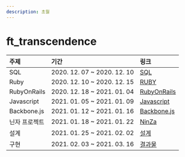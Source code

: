 ```yaml
---
description: 초월
---
```


# ft\_transcendence



| 주제 | 기간 | 링크 |
| :--- | :--- | :--- |
| SQL | 2020. 12. 07 ~ 2020. 12. 10 | [SQL](https://simian114.gitbook.io/blog/study/sql) |
| Ruby | 2020. 12. 10 ~ 2020. 12. 15 | [RUBY](https://simian114.gitbook.io/blog/study/ruby) |
| RubyOnRails | 2020. 12. 18 ~ 2021. 01. 04 | [RubyOnRails](https://simian114.gitbook.io/blog/study/rubyonrails) |
| Javascript | 2021. 01. 05 ~ 2021. 01. 09 | [Javascript](https://simian114.gitbook.io/blog/undefined/javascript) |
| Backbone.js | 2021. 01. 12 ~ 2021. 01. 16 | [Backbone.js](https://simian114.gitbook.io/blog/undefined/backbonejs) |
| 닌자 프로젝트 | 2021. 01. 18 ~ 2021. 01. 22 | [NinZa](https://github.com/transcendentalists/ninza) |
| 설계  | 2021. 01. 25 ~ 2021. 02. 02 | [설계](https://simian114.gitbook.io/blog/42seoul-1/ft_transcendence/undefined) |
| 구현 | 2021. 02. 03 ~ 2021. 03. 16 | [결과물](https://www.notion.so/beb7af08405b4c6c900dd570d380a970) |



